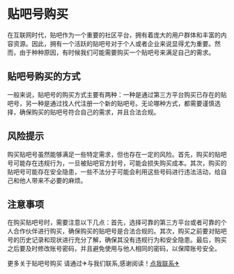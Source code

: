 # 贴吧号购买

在互联网时代，贴吧作为一个重要的社区平台，拥有着庞大的用户群体和丰富的内容资源。因此，拥有一个活跃的贴吧号对于个人或者企业来说显得尤为重要。然而，由于种种原因，有时候我们可能需要购买一个贴吧号来满足自己的需求。

## 贴吧号购买的方式

一般来说，贴吧号的购买方式主要有两种：一种是通过第三方平台购买已存在的贴吧号，另一种是通过找人代注册一个新的贴吧号。无论哪种方式，都需要谨慎选择，确保购买的贴吧号符合自己的需求，并且合法合规。

## 风险提示

购买贴吧号虽然能够满足一些特定需求，但也存在一定的风险。首先，购买的贴吧号可能存在违规行为，一旦被贴吧官方封号，可能会损失购买成本。其次，购买的贴吧号可能存在安全隐患，一些不法分子可能会利用这些号码进行违法活动，给自己和他人带来不必要的麻烦。

## 注意事项

在购买贴吧号时，需要注意以下几点：首先，选择可靠的第三方平台或者可靠的个人合作伙伴进行购买，确保购买的贴吧号是合法合规的。其次，购买之前要对贴吧号的历史记录和现状进行充分了解，确保其没有违规行为和安全隐患。最后，购买之后要及时修改账号密码，并且避免使用与他人相同的密码，以保障账号安全。

更多关于贴吧号购买 请通过✈与我们联系,感谢阅读！[点我联系✈](https://img.k02.cc)